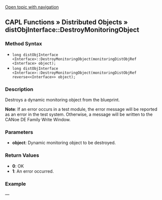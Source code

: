 [Open topic with navigation](../../../../../CANoeDEFamily.htm#Topics/CAPLFunctions/DistributedObjects/Methods/CAPLfunctiondistObjInterfaceDestroyMonitoringObject.md)

## CAPL Functions » Distributed Objects » distObjInterface::DestroyMonitoringObject

### Method Syntax

- `long distObjInterface <Interface>::DestroyMonitoringObject(monitoringDistObjRef <Interface> object);`
- `long distObjInterface <Interface>::DestroyMonitoringObject(monitoringDistObjRef reverse<<Interface>> object);`

### Description

Destroys a dynamic monitoring object from the blueprint.

**Note**: If an error occurs in a test module, the error message will be reported as an error in the test system. Otherwise, a message will be written to the CANoe DE Family Write Window.

### Parameters

- **object**: Dynamic monitoring object to be destroyed.

### Return Values

- **0**: OK
- **1**: An error occurred.

### Example

—
